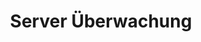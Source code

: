 ---
layout: article
title: Server Überwachung
description: 
  - Visualisieren Sie alle wichtigen IT Infrastrukturparameter in Echtzeit. Das Template zeigt die aktuelle Leistung und den Workload eines Servers an.
lang: de
weight: 1000
isDraft: false
ref: Server_Performance
category:
  - Beliebt
  - Server
  - Wartung
  - Infrastruktur
  - Administration
image: Server_Performance_EN.png
download: Server_Performance_EN.pbmx
overview_description:
overview_benefits:
overview_data_sources:
---